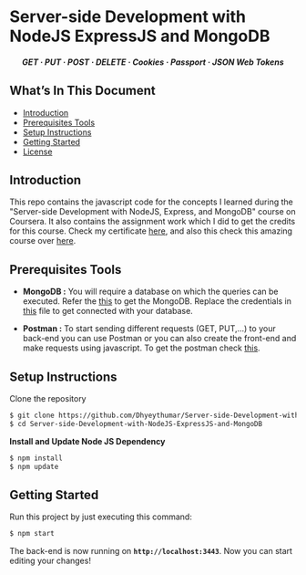 # Server-side Development with NodeJS ExpressJS and MongoDB

<h5 align="center">
    GET
  <span> · </span>
  PUT
  <span> · </span>
  POST
  <span> · </span>
  DELETE
  <span> · </span>
  Cookies
  <span> · </span>
  Passport
  <span> · </span>
  JSON Web Tokens
</h5>


## What’s In This Document
- [Introduction](#introduction)
- [Prerequisites Tools](#prerequisites-tools)
- [Setup Instructions](#setup-instructions)
- [Getting Started](#getting-started)
- [License](#license)


## Introduction
This repo contains the javascript code for the concepts I learned during the "Server-side Development with NodeJS, Express, and MongoDB" course on Coursera. It also contains the assignment work which I did to get the credits for this course. Check my certificate [here](https://www.coursera.org/account/accomplishments/verify/GDNNQP4VUQRT), and also this check this amazing course over [here](https://www.coursera.org/learn/server-side-nodejs).


## Prerequisites Tools

- **MongoDB :**
You will require a database on which the queries can be executed. Refer the [this](https://www.mongodb.com/) to get the MongoDB. Replace the credentials in [this](./config.js) file to get connected with your database.

- **Postman :**
To start sending different requests (GET, PUT,...) to your back-end you can use Postman or you can also create the front-end and make requests using javascript. To get the postman check [this](https://www.postman.com/).


## Setup Instructions
Clone the repository
```bash
$ git clone https://github.com/Dhyeythumar/Server-side-Development-with-NodeJS-ExpressJS-and-MongoDB.git
$ cd Server-side-Development-with-NodeJS-ExpressJS-and-MongoDB
```
**Install and Update Node JS Dependency**
```bash
$ npm install
$ npm update
```


## Getting Started
Run this project by just executing this command:
```bash
$ npm start
```
The back-end is now running on **`http://localhost:3443`**. Now you can start editing your changes!
